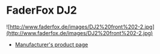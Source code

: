 # FaderFox DJ2

![http://www.faderfox.de/images/DJ2%20front%202-2.jpg](http://www.faderfox.de/images/DJ2%20front%202-2.jpg)

  - [Manufacturer's product page](http://www.faderfox.de/dj2.html)
